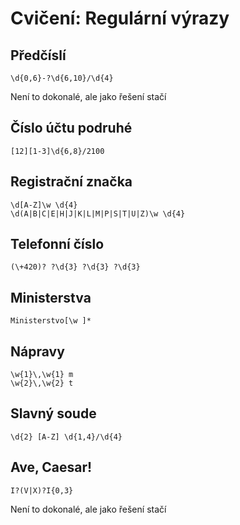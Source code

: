 # Cvičení: Regulární výrazy
## Předčíslí
```
\d{0,6}-?\d{6,10}/\d{4}
```
Není to dokonalé, ale jako řešení stačí
## Číslo účtu podruhé
```
[12][1-3]\d{6,8}/2100
```
## Registrační značka
```
\d[A-Z]\w \d{4}
\d(A|B|C|E|H|J|K|L|M|P|S|T|U|Z)\w \d{4}
```
## Telefonní číslo
```
(\+420)? ?\d{3} ?\d{3} ?\d{3}
```
## Ministerstva
```
Ministerstvo[\w ]*
```
## Nápravy
```
\w{1}\,\w{1} m
\w{2}\,\w{2} t
```
## Slavný soude
```
\d{2} [A-Z] \d{1,4}/\d{4}
```
## Ave, Caesar!
```
I?(V|X)?I{0,3}
```
Není to dokonalé, ale jako řešení stačí
